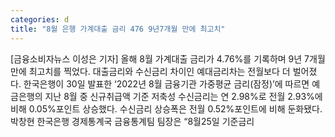 ```yaml
---
categories: d
title: "8월 은행 가계대출 금리 476 9년7개월 만에 최고치"
---
```

[금융소비자뉴스 이성은 기자] 올해 8월 가계대출 금리가 4.76%를 기록하며 9년 7개월만에 최고치를 찍었다. 대출금리와 수신금리 차이인 예대금리차는 전월보다 더 벌어졌다. 한국은행이 30일 발표한 &lsquo;2022년 8월 금융기관 가중평균 금리(잠정)&rsquo;에 따르면 예금은행의 지난 8월 중 신규취급액 기준 저축성 수신금리는 연 2.98%로 전월 2.93%에 비해 0.05%포인트 상승했다. 수신금리 상승폭은 전월 0.52%포인트에 비해 둔화됐다.박창현 한국은행 경제통계국 금융통계팀 팀장은 &ldquo;8월25일 기준금리